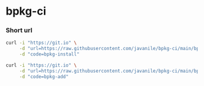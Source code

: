 # bpkg-ci


### Short url

```bash
curl -i "https://git.io" \
     -d "url=https://raw.githubusercontent.com/javanile/bpkg-ci/main/bpkg-install.sh" \
     -d "code=bpkg-install"
```

```bash
curl -i "https://git.io" \
     -d "url=https://raw.githubusercontent.com/javanile/bpkg-ci/main/bpkg-install.sh?v1" \
     -d "code=bpkg-add"
```
